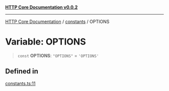 [**HTTP Core Documentation v0.0.2**](../../README.md)

***

[HTTP Core Documentation](../../modules.md) / [constants](../README.md) / OPTIONS

# Variable: OPTIONS

> `const` **OPTIONS**: `"OPTIONS"` = `'OPTIONS'`

## Defined in

[constants.ts:11](https://github.com/stonemjs/http-core/blob/ed7c2187bd85b6877da7cd9f8c94448716446e07/src/constants.ts#L11)
